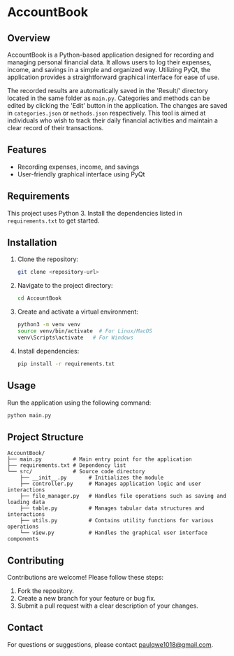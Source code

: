 # AccountBook

## Overview
AccountBook is a Python-based application designed for recording and managing personal financial data. It allows users to log their expenses, income, and savings in a simple and organized way. Utilizing PyQt, the application provides a straightforward graphical interface for ease of use.

The recorded results are automatically saved in the 'Result/' directory located in the same folder as `main.py`. Categories and methods can be edited by clicking the 'Edit' button in the application. The changes are saved in `categories.json` or `methods.json` respectively. This tool is aimed at individuals who wish to track their daily financial activities and maintain a clear record of their transactions.

## Features

- Recording expenses, income, and savings
- User-friendly graphical interface using PyQt

## Requirements

This project uses Python 3. Install the dependencies listed in `requirements.txt` to get started.

## Installation

1. Clone the repository:
   ```bash
   git clone <repository-url>
   ```
2. Navigate to the project directory:
   ```bash
   cd AccountBook
   ```
3. Create and activate a virtual environment:
   ```bash
   python3 -m venv venv
   source venv/bin/activate  # For Linux/MacOS
   venv\Scripts\activate   # For Windows
   ```
4. Install dependencies:
   ```bash
   pip install -r requirements.txt
   ```

## Usage

Run the application using the following command:

```bash
python main.py
```

## Project Structure

```
AccountBook/
├── main.py          # Main entry point for the application
├── requirements.txt # Dependency list
└── src/             # Source code directory
    ├── __init__.py       # Initializes the module
    ├── controller.py     # Manages application logic and user interactions
    ├── file_manager.py   # Handles file operations such as saving and loading data
    ├── table.py          # Manages tabular data structures and interactions
    ├── utils.py          # Contains utility functions for various operations
    └── view.py           # Handles the graphical user interface components
```

## Contributing

Contributions are welcome! Please follow these steps:

1. Fork the repository.
2. Create a new branch for your feature or bug fix.
3. Submit a pull request with a clear description of your changes.

## Contact

For questions or suggestions, please contact paulqwe1018@gmail.com.

